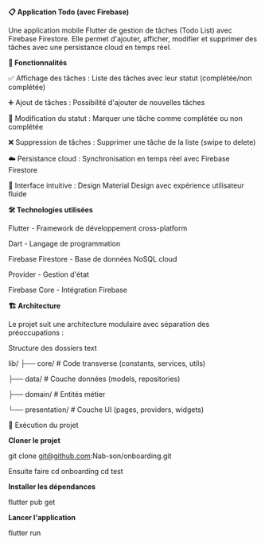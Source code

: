 **📋 Application Todo (avec Firebase)**

Une application mobile Flutter de gestion de tâches (Todo List) avec Firebase Firestore. Elle permet d'ajouter, afficher, modifier et supprimer des tâches avec une persistance cloud en temps réel.

**🚀 Fonctionnalités**

✅ Affichage des tâches : Liste des tâches avec leur statut (complétée/non complétée)

➕ Ajout de tâches : Possibilité d'ajouter de nouvelles tâches

🔄 Modification du statut : Marquer une tâche comme complétée ou non complétée

❌ Suppression de tâches : Supprimer une tâche de la liste (swipe to delete)

☁️ Persistance cloud : Synchronisation en temps réel avec Firebase Firestore

📱 Interface intuitive : Design Material Design avec expérience utilisateur fluide

**🛠️ Technologies utilisées**

Flutter - Framework de développement cross-platform

Dart - Langage de programmation

Firebase Firestore - Base de données NoSQL cloud

Provider - Gestion d'état

Firebase Core - Intégration Firebase

**🏗️ Architecture**

Le projet suit une architecture modulaire avec séparation des préoccupations :

Structure des dossiers
text

lib/
├── core/           # Code transverse (constants, services, utils)

├── data/           # Couche données (models, repositories)

├── domain/         # Entités métier

└── presentation/   # Couche UI (pages, providers, widgets)

🚀 Exécution du projet

**Cloner le projet**

git clone git@github.com:Nab-son/onboarding.git

Ensuite faire
cd onboarding
cd test

**Installer les dépendances**

flutter pub get

**Lancer l'application**

flutter run

